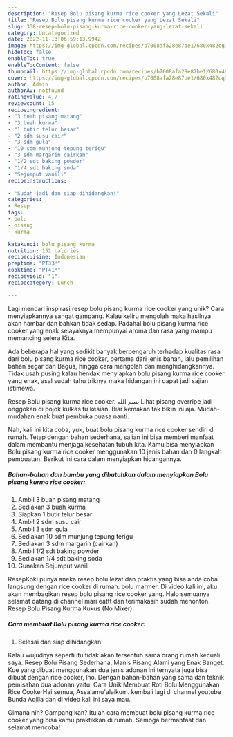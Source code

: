 ```yaml
---
description: "Resep Bolu pisang kurma rice cooker yang Lezat Sekali"
title: "Resep Bolu pisang kurma rice cooker yang Lezat Sekali"
slug: 338-resep-bolu-pisang-kurma-rice-cooker-yang-lezat-sekali
category: Uncategorized
date: 2022-11-13T06:59:13.994Z
image: https://img-global.cpcdn.com/recipes/b7008afa28e87be1/680x482cq70/bolu-pisang-kurma-rice-cooker-foto-resep-utama.jpg
hideToc: false
enableToc: true
enableTocContent: false
thumbnail: https://img-global.cpcdn.com/recipes/b7008afa28e87be1/680x482cq70/bolu-pisang-kurma-rice-cooker-foto-resep-utama.jpg
cover: https://img-global.cpcdn.com/recipes/b7008afa28e87be1/680x482cq70/bolu-pisang-kurma-rice-cooker-foto-resep-utama.jpg
author: Admin
authorAv: notfound
ratingvalue: 4.7
reviewcount: 15
recipeingredient:
- "3 buah pisang matang"
- "3 buah kurma"
- "1 butir telur besar"
- "2 sdm susu cair"
- "3 sdm gula"
- "10 sdm munjung tepung terigu"
- "3 sdm margarin cairkan"
- "1/2 sdt baking powder"
- "1/4 sdt baking soda"
- "Sejumput vanili"
recipeinstructions:

- "Sudah jadi dan siap dihidangkan!"
categories:
- Resep
tags:
- bolu
- pisang
- kurma

katakunci: bolu pisang kurma 
nutrition: 152 calories
recipecuisine: Indonesian
preptime: "PT33M"
cooktime: "PT41M"
recipeyield: "1"
recipecategory: Lunch

---
```





Lagi mencari inspirasi resep bolu pisang kurma rice cooker yang unik? Cara menyiapkannya sangat gampang. Kalau keliru mengolah maka hasilnya akan hambar dan bahkan tidak sedap. Padahal bolu pisang kurma rice cooker yang enak selayaknya mempunyai aroma dan rasa yang mampu memancing selera Kita.





Ada beberapa hal yang sedikit banyak berpengaruh terhadap kualitas rasa dari bolu pisang kurma rice cooker, pertama dari jenis bahan, lalu pemilihan bahan segar dan Bagus, hingga cara mengolah dan menghidangkannya. Tidak usah pusing kalau hendak menyiapkan bolu pisang kurma rice cooker yang enak,      asal sudah tahu triknya maka hidangan ini dapat jadi sajian istimewa.














Resep Bolu pisang kurma rice cooker. بسم الله Lihat pisang overripe jadi onggokan di pojok kulkas tu kesian. Biar kemakan tak bikin ini aja. Mudah-mudahan enak buat pembuka puasa nanti.






Nah, kali ini kita coba, yuk, buat bolu pisang kurma rice cooker sendiri di rumah. Tetap dengan bahan sederhana, sajian ini bisa memberi manfaat dalam membantu menjaga kesehatan tubuh kita. Kamu bisa menyiapkan Bolu pisang kurma rice cooker menggunakan 10 jenis bahan dan 0 langkah pembuatan. Berikut ini cara dalam menyiapkan hidangannya.

<!--inarticleads1-->

##### Bahan-bahan dan bumbu yang dibutuhkan dalam menyiapkan Bolu pisang kurma rice cooker:

1. Ambil 3 buah pisang matang
1. Sediakan 3 buah kurma
1. Siapkan 1 butir telur besar
1. Ambil 2 sdm susu cair
1. Ambil 3 sdm gula
1. Sediakan 10 sdm munjung tepung terigu
1. Sediakan 3 sdm margarin (cairkan)
1. Ambil 1/2 sdt baking powder
1. Sediakan 1/4 sdt baking soda
1. Gunakan Sejumput vanili


ResepKoki punya aneka resep bolu lezat dan praktis yang bisa anda coba langsung dengan rice cooker di rumah: bolu marmer. Di video kali ini, aku akan membagikan resep bolu pisang rice cooker yang. Halo semuanya selamat datang di channel mari eattt dan terimakasih sudah menonton. Resep Bolu Pisang Kurma Kukus (No Mixer). 

<!--inarticleads2-->

##### Cara membuat Bolu pisang kurma rice cooker:


1. Selesai dan siap dihidangkan!

Kalau wujudnya seperti itu tidak akan tersentuh sama orang rumah kecuali saya. Resep Bolu Pisang Sederhana, Manis Pisang Alami yang Enak Banget. Kue yang dibuat menggunakan dua jenis adonan ini ternyata juga bisa dibuat dengan rice cooker, lho. Dengan bahan-bahan yang sama dan teknik pemisahan dua adonan yaitu. Cara Unik Membuat Roti Bolu Menggunakan Rice CookerHai semua, Assalamu&#39;alaikum. kembali lagi di channel youtube Bunda Aqilla dan di video kali ini saya mau. 

Gimana nih? Gampang kan? Itulah cara membuat bolu pisang kurma rice cooker yang bisa kamu praktikkan di rumah. Semoga bermanfaat dan selamat mencoba!
